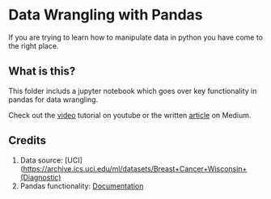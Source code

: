 # Data Wrangling with Pandas

If you are trying to learn how to manipulate data in python you have come to the right place. 

## What is this?

This folder includs a jupyter notebook which goes over key functionality in pandas for data wrangling.

Check out the [video](https://www.youtube.com) tutorial on youtube or the written [article](https://www.medium.com) on Medium.   

## Credits
1. Data source: [UCI](https://archive.ics.uci.edu/ml/datasets/Breast+Cancer+Wisconsin+(Diagnostic)
1. Pandas functionality: [Documentation](https://pandas.pydata.org/)
